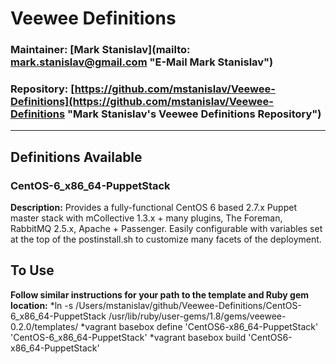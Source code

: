 # Veewee Definitions
### Maintainer: [Mark Stanislav](mailto: mark.stanislav@gmail.com "E-Mail Mark Stanislav") ###
### Repository: [https://github.com/mstanislav/Veewee-Definitions](https://github.com/mstanislav/Veewee-Definitions "Mark Stanislav's Veewee Definitions Repository") ###
- - -
## Definitions Available ##
### CentOS-6_x86_64-PuppetStack ###
**Description:** Provides a fully-functional CentOS 6 based 2.7.x Puppet master stack with mCollective 1.3.x + many plugins, The Foreman, RabbitMQ 2.5.x, Apache + Passenger. Easily configurable with variables set at the top of the postinstall.sh to customize many facets of the deployment.

## To Use ##
**Follow similar instructions for your path to the template and Ruby gem location:**
*ln -s /Users/mstanislav/github/Veewee-Definitions/CentOS-6_x86_64-PuppetStack /usr/lib/ruby/user-gems/1.8/gems/veewee-0.2.0/templates/
*vagrant basebox define 'CentOS6-x86_64-PuppetStack' 'CentOS-6_x86_64-PuppetStack'
*vagrant basebox build 'CentOS6-x86_64-PuppetStack'
